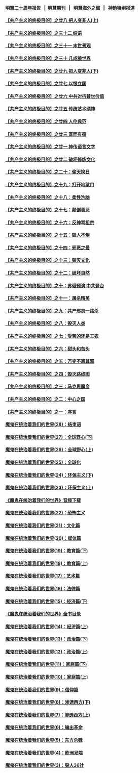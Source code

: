 #### [明慧二十周年报告](https://github.com/gfw-breaker/mh-reports/blob/master/README.md?t=07190218) &nbsp;&nbsp;|&nbsp;&nbsp;[明慧期刊](https://github.com/gfw-breaker/mh-qikan) &nbsp;&nbsp;|&nbsp;&nbsp; [明慧海外之窗](https://github.com/gfw-breaker/mh-news/blob/master/README.md?t=07190218) &nbsp;&nbsp;|&nbsp;&nbsp; [神韵特别报道](https://github.com/gfw-breaker/mh-news/blob/master/shenyun.md?t=07190218) 

#### [【共产主义的终极目的】之廿八 把人变非人(上)](../pages/nsc422/n11340492.md?t=07190218) 

#### [【共产主义的终极目的】之三十二 结语](../pages/nsc422/n11360535.md?t=07190218) 

#### [【共产主义的终极目的】之三十一 末世景观](../pages/nsc422/n11351129.md?t=07190218) 

#### [【共产主义的终极目的】之三十 几成狼世界](../pages/nsc422/n11348280.md?t=07190218) 

#### [【共产主义的终极目的】之廿九 把人变非人(下)](../pages/nsc422/n11344140.md?t=07190218) 

#### [【共产主义的终极目的】之廿七 以恨立国](../pages/nsc422/n11336944.md?t=07190218) 

#### [【共产主义的终极目的】之廿六 中共对抗普世价值](../pages/nsc422/n11324785.md?t=07190218) 

#### [【共产主义的终极目的】之廿五 传统艺术颂神](../pages/nsc422/n11296396.md?t=07190218) 

#### [【共产主义的终极目的】之廿四 人伦典范](../pages/nsc422/n11296397.md?t=07190218) 

#### [【共产主义的终极目的】之廿三 富而有德](../pages/nsc422/n11283598.md?t=07190218) 

#### [【共产主义的终极目的】之廿一 神传语言文字](../pages/nsc422/n11263265.md?t=07190218) 

#### [【共产主义的终极目的】之廿二 破坏修炼文化](../pages/nsc422/n11245728.md?t=07190218) 

#### [【共产主义的终极目的】之二十：偷天换日](../pages/nsc422/n11238846.md?t=07190218) 

#### [【共产主义的终极目的】之十九：打开地狱门](../pages/nsc422/n11206376.md?t=07190218) 

#### [【共产主义的终极目的】之十八：柔性洗脑](../pages/nsc422/n11199994.md?t=07190218) 

#### [【共产主义的终极目的】之十七：颠倒善恶](../pages/nsc422/n11179782.md?t=07190218) 

#### [【共产主义的终极目的】之十六：反神骂祖宗](../pages/nsc422/n11166798.md?t=07190218) 

#### [【共产主义的终极目的】之十五：毁人不倦](../pages/nsc422/n11166792.md?t=07190218) 

#### [【共产主义的终极目的】之十四：邪恶之最](../pages/nsc422/n11150249.md?t=07190218) 

#### [【共产主义的终极目的】之十三：毁灭文化](../pages/nsc422/n11135227.md?t=07190218) 

#### [【共产主义的终极目的】之十二：破坏自然](../pages/nsc422/n11135214.md?t=07190218) 

#### [【共产主义的终极目的】之十：苏俄预演 中共登台](../pages/nsc422/n11118424.md?t=07190218) 

#### [【共产主义的终极目的】之十一：屠杀精英](../pages/nsc422/n11118442.md?t=07190218) 

#### [【共产主义的终极目的】之九：共产邪灵一路杀](../pages/nsc422/n11114139.md?t=07190218) 

#### [【共产主义的终极目的】之八：毁灭人类](../pages/nsc422/n11108503.md?t=07190218) 

#### [【共产主义的终极目的】之七：受苦的还是工农](../pages/nsc422/n11101809.md?t=07190218) 

#### [【共产主义的终极目的】之六：甜头和苦头](../pages/nsc422/n11096971.md?t=07190218) 

#### [【共产主义的终极目的】之五：万变不离其邪](../pages/nsc422/n11091285.md?t=07190218) 

#### [【共产主义的终极目的】之四：毁灭路线图](../pages/nsc422/n11086284.md?t=07190218) 

#### [【共产主义的终极目的】之三：马克思魔变](../pages/nsc422/n11061941.md?t=07190218) 

#### [【共产主义的终极目的】之二：中心之国](../pages/nsc422/n11047728.md?t=07190218) 

#### [【共产主义的终极目的】之一：序言](../pages/nsc422/n11086077.md?t=07190218) 

#### [魔鬼在统治着我们的世界(28)：结束语](../pages/nsc422/n10936246.md?t=07190218) 

#### [魔鬼在统治着我们的世界(27)：全球野心(下)](../pages/nsc422/n10928319.md?t=07190218) 

#### [魔鬼在统治着我们的世界(26)：全球野心(上)](../pages/nsc422/n10900318.md?t=07190218) 

#### [魔鬼在统治着我们的世界(25)：全球化](../pages/nsc422/n10788205.md?t=07190218) 

#### [魔鬼在统治着我们的世界(24)：环保主义(下)](../pages/nsc422/n10695307.md?t=07190218) 

#### [魔鬼在统治着我们的世界(23)：环保主义(上)](../pages/nsc422/n10688613.md?t=07190218) 

#### [《魔鬼在统治着我们的世界》音频下载](../pages/nsc422/n10635553.md?t=07190218) 

#### [魔鬼在统治着我们的世界(22)：恐怖主义](../pages/nsc422/n10614727.md?t=07190218) 

#### [魔鬼在统治着我们的世界(21)：文化篇](../pages/nsc422/n10597706.md?t=07190218) 

#### [魔鬼在统治着我们的世界(20)：媒体篇](../pages/nsc422/n10586579.md?t=07190218) 

#### [魔鬼在统治着我们的世界(19)：教育篇(下)](../pages/nsc422/n10564808.md?t=07190218) 

#### [魔鬼在统治着我们的世界(18)：教育篇(上)](../pages/nsc422/n10526970.md?t=07190218) 

#### [魔鬼在统治着我们的世界(17)：艺术篇](../pages/nsc422/n10499093.md?t=07190218) 

#### [魔鬼在统治着我们的世界(16)：法律篇](../pages/nsc422/n10485969.md?t=07190218) 

#### [魔鬼在统治着我们的世界(15)：经济篇(下)](../pages/nsc422/n10469975.md?t=07190218) 

#### [《魔鬼在统治着我们的世界》全书目录](../pages/nsc422/n10464261.md?t=07190218) 

#### [魔鬼在统治着我们的世界(14)：经济篇(上)](../pages/nsc422/n10457370.md?t=07190218) 

#### [魔鬼在统治着我们的世界(13)：政治篇(下)](../pages/nsc422/n10448270.md?t=07190218) 

#### [魔鬼在统治着我们的世界(12)：政治篇(上)](../pages/nsc422/n10444576.md?t=07190218) 

#### [魔鬼在统治着我们的世界(11)：家庭篇(下)](../pages/nsc422/n10440961.md?t=07190218) 

#### [魔鬼在统治着我们的世界(10)：家庭篇(上)](../pages/nsc422/n10435448.md?t=07190218) 

#### [魔鬼在统治着我们的世界(9)：信仰篇](../pages/nsc422/n10432159.md?t=07190218) 

#### [魔鬼在统治着我们的世界(8)：渗透西方(下)](../pages/nsc422/n10429603.md?t=07190218) 

#### [魔鬼在统治着我们的世界(7)：渗透西方(上)](../pages/nsc422/n10426013.md?t=07190218) 

#### [魔鬼在统治着我们的世界(6)：输出革命](../pages/nsc422/n10421536.md?t=07190218) 

#### [魔鬼在统治着我们的世界(5)：东方杀戮](../pages/nsc422/n10417707.md?t=07190218) 

#### [魔鬼在统治着我们的世界(4)：欧洲发端](../pages/nsc422/n10414890.md?t=07190218) 

#### [魔鬼在统治着我们的世界(3)：毁人36计](../pages/nsc422/n10411583.md?t=07190218) 

